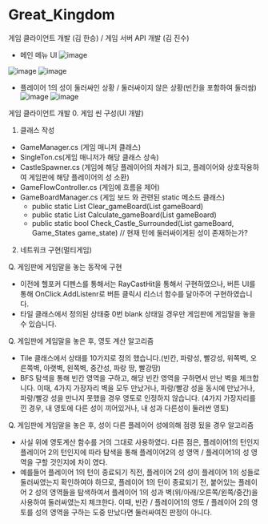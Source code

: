 # Great_Kingdom
게임 클라이언트 개발 (김 한승) / 게임 서버 API 개발 (김 진수) 

- 메인 메뉴 UI
![image](https://github.com/Kor-HanS/Great_Kingdom/assets/99121615/34050b75-8dc6-407f-b72b-a5ddeda27a3d)


![image](https://github.com/Kor-HanS/Great_Kingdom/assets/99121615/e03ab13b-5f18-41e6-a950-5fb39dda2ffe)
![image](https://github.com/Kor-HanS/Great_Kingdom/assets/99121615/2864cec6-9db4-4267-90ab-981336494da1)

- 플레이어 1의 성이 둘러싸인 상황 / 둘러싸이지 않은 상황(빈칸을 포함하여 둘러쌈)
![image](https://github.com/Kor-HanS/Great_Kingdom/assets/99121615/886ca167-fa4c-4482-a1ff-41453563add6)
![image](https://github.com/Kor-HanS/Great_Kingdom/assets/99121615/a3ee60a3-c431-4f92-9799-8d79bc0bf09b)

게임 클라이언트 개발
0. 게임 씬 구성(UI 개발)
1. 클래스 작성
- GameManager.cs (게임 매니저 클래스)
- SingleTon.cs(게임 매니저가 해당 클래스 상속)
- CastleSpawner.cs (게임에 해당 플레이어의 차례가 되고, 플레이어와 상호작용하여 게임판에 해당 플레이어의 성 소환)
- GameFlowController.cs (게임에 흐름을 제어)
- GameBoardManager.cs (게임 보드 와 관련된 static 메소드 클래스)
  - public static List<GameObject> Clear_gameBoard(List<GameObject> gameBoard)
  - public static List<GameObject> Calculate_gameBoard(List<GameObject> gameBoard)
  - public static bool Check_Castle_Surrounded(List<GameObject> gameBoard, Game_States game_state) // 현재 턴에 둘러싸이게된 성이 존재하는가?
2. 네트워크 구현(멀티게임)


Q. 게임판에 게임말을 놓는 동작에 구현
- 이전에 헬포커 디펜스를 통해서는 RayCastHit을 통해서 구현하였으나, 버튼 UI를 통해
  OnClick.AddListenr로 버튼 클릭시 리스너 함수를 달아주어 구현하였습니다.
- 타일 클래스에서 정의된 상태중 0번 blank 상태일 경우만 게임판에 게임말을 놓을 수 있습니다.

Q. 게임판에 게임말을 놓은 후, 영토 계산 알고리즘
- Tile 클래스에서 상태를 10가지로 정의 했습니다.(빈칸, 파랑성, 빨강성, 위쪽벽, 오른쪽벽, 아랫벽, 왼쪽벽, 중간성, 파랑 땅, 빨강땅)
- BFS 탐색을 통해 빈칸 영역을 구하고, 해당 빈칸 영역을 구하면서 만난 벽을 체크합니다.
이때, 4가지 가장자리 벽을 모두 만났거나, 파랑/빨강 성을 동시에 만났거나, 파랑/빨강 성을 만나지 못했을 경우 영토로 인정하지 않습니다.
(4가지 가장자리를 낀 경우, 내 영토에 다른 성이 끼어있거나, 내 성과 다른성이 둘러싼 영토)

Q. 게임판에 게임말을 놓은 후, 성이 다른 플레이어 성에의해 점령 됬을 경우 알고리즘
- 사실 위에 영토계산 함수를 거의 그대로 사용하였다. 다른 점은, 플레이어1의 턴인지 플레이어 2의 턴인지에 따라 탐색을 통해 플레이어2의 성 영역 / 플레이어1의 성 영역을 구할 것인지에 차이 였다.
- 예를들어 플레이어 1의 턴이 종료되기 직전, 플레이어 2의 성이 플레이어 1의 성들로 둘러싸였는지 확인하여야 하므로,
플레이어 1의 턴이 종료되기 전, 붙어있는 플레이어 2 성의 영역들을 탐색하여서 플레이어 1의 성과 벽(위/아래/오른쪽/왼쪽/중간)을 사용하여 둘러싸였는지 체크한다.
이때, 빈칸 / 플레이어1의 영토 / 플레이어 2의 영토를 성의 영역을 구하는 도중 만났다면 둘러싸여진 판정이 아니다.
